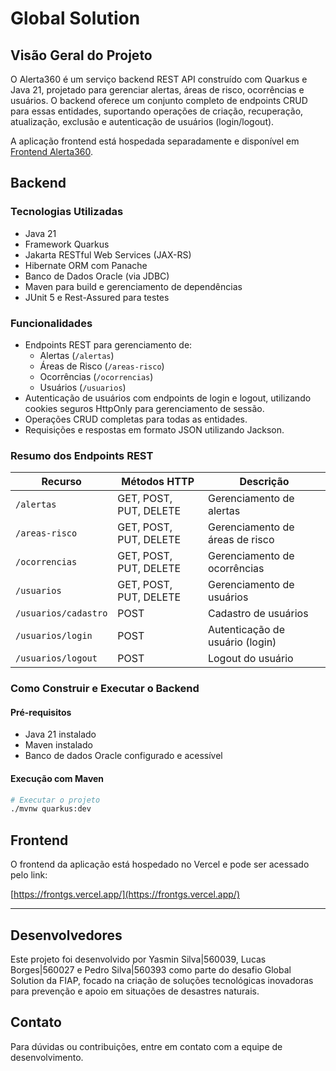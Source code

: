 # Global Solution

## Visão Geral do Projeto

O Alerta360 é um serviço backend REST API construído com Quarkus e Java 21, projetado para gerenciar alertas, áreas de risco, ocorrências e usuários. O backend oferece um conjunto completo de endpoints CRUD para essas entidades, suportando operações de criação, recuperação, atualização, exclusão e autenticação de usuários (login/logout).

A aplicação frontend está hospedada separadamente e disponível em [Frontend Alerta360](https://frontgs.vercel.app/).

## Backend

### Tecnologias Utilizadas

- Java 21
- Framework Quarkus
- Jakarta RESTful Web Services (JAX-RS)
- Hibernate ORM com Panache
- Banco de Dados Oracle (via JDBC)
- Maven para build e gerenciamento de dependências
- JUnit 5 e Rest-Assured para testes

### Funcionalidades

- Endpoints REST para gerenciamento de:
  - Alertas (`/alertas`)
  - Áreas de Risco (`/areas-risco`)
  - Ocorrências (`/ocorrencias`)
  - Usuários (`/usuarios`)
- Autenticação de usuários com endpoints de login e logout, utilizando cookies seguros HttpOnly para gerenciamento de sessão.
- Operações CRUD completas para todas as entidades.
- Requisições e respostas em formato JSON utilizando Jackson.

### Resumo dos Endpoints REST

| Recurso        | Métodos HTTP           | Descrição                      |
|----------------|-----------------------|-------------------------------|
| `/alertas`     | GET, POST, PUT, DELETE| Gerenciamento de alertas       |
| `/areas-risco` | GET, POST, PUT, DELETE| Gerenciamento de áreas de risco|
| `/ocorrencias` | GET, POST, PUT, DELETE| Gerenciamento de ocorrências   |
| `/usuarios`    | GET, POST, PUT, DELETE| Gerenciamento de usuários      |
| `/usuarios/cadastro`| POST | Cadastro de usuários          ||
| `/usuarios/login`  | POST                | Autenticação de usuário (login)|
| `/usuarios/logout` | POST                | Logout do usuário              |

### Como Construir e Executar o Backend

#### Pré-requisitos

- Java 21 instalado
- Maven instalado
- Banco de dados Oracle configurado e acessível

#### Execução com Maven

```bash
# Executar o projeto
./mvnw quarkus:dev
```

## Frontend

O frontend da aplicação está hospedado no Vercel e pode ser acessado pelo link:

[https://frontgs.vercel.app/](https://frontgs.vercel.app/)

---

## Desenvolvedores

Este projeto foi desenvolvido por Yasmin Silva|560039, Lucas Borges|560027 e Pedro Silva|560393 como parte do desafio Global Solution da FIAP, focado na criação de soluções tecnológicas inovadoras para prevenção e apoio em situações de desastres naturais.

## Contato

Para dúvidas ou contribuições, entre em contato com a equipe de desenvolvimento.
